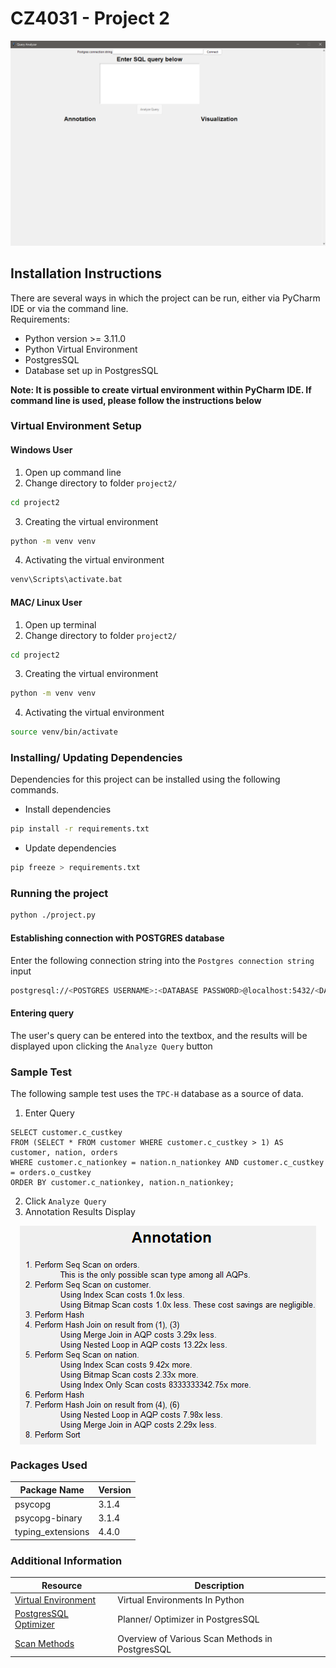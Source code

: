 # CZ4031 - Project 2

![Application GUI](./assets/application_gui.png)

## Installation Instructions

There are several ways in which the project can be run, either via PyCharm IDE or via the command line.  
Requirements: 
- Python version >= 3.11.0 
- Python Virtual Environment
- PostgresSQL
- Database set up in PostgresSQL

**Note: It is possible to create virtual environment within PyCharm IDE. If command line is used, please follow the instructions below**

### Virtual Environment Setup

#### **Windows User**


1. Open up command line
2. Change directory to folder `project2/`

```bat
cd project2
```
3. Creating the virtual environment

```bat
python -m venv venv
```
4. Activating the virtual environment

```bat
venv\Scripts\activate.bat
```

#### **MAC/ Linux User**

1. Open up terminal
2. Change directory to folder `project2/`

```bat
cd project2
```
3. Creating the virtual environment

```bat
python -m venv venv
```
4. Activating the virtual environment
```bash
source venv/bin/activate
```

### Installing/ Updating Dependencies

Dependencies for this project can be installed using the following commands.  

- Install dependencies

```bash
pip install -r requirements.txt
```

- Update dependencies

```bash
pip freeze > requirements.txt
```

### Running the project

```bash
python ./project.py
```

#### Establishing connection with POSTGRES database

Enter the following connection string into the `Postgres connection string` input

```bash
postgresql://<POSTGRES USERNAME>:<DATABASE PASSWORD>@localhost:5432/<DATABASE NAME>
```

#### Entering query

The user's query can be entered into the textbox, and the results will be displayed upon clicking the `Analyze Query` button

### Sample Test

The following sample test uses the `TPC-H` database as a source of data.

1. Enter Query
```postgres
SELECT customer.c_custkey 
FROM (SELECT * FROM customer WHERE customer.c_custkey > 1) AS customer, nation, orders 
WHERE customer.c_nationkey = nation.n_nationkey AND customer.c_custkey = orders.o_custkey
ORDER BY customer.c_nationkey, nation.n_nationkey;
```
2. Click `Analyze Query`
3. Annotation Results Display  

<img 
    style="display: block; 
           margin-left: auto;
           margin-right: auto;"
    src="./assets/sample_test_result.png" 
    alt="Our logo">
</img>

### Packages Used  

| Package Name | Version | 
| ----------- | ----------- |
| psycopg | 3.1.4 |
| psycopg-binary | 3.1.4 |
| typing_extensions | 4.4.0 |  

### Additional Information

| Resource      | Description |
| ----------- | ----------- |
| [Virtual Environment](https://realpython.com/python-virtual-environments-a-primer/)      | Virtual Environments In Python       |
| [PostgresSQL Optimizer](https://www.postgresql.org/docs/current/planner-optimizer.html)   | Planner/ Optimizer in PostgresSQL        |
| [Scan Methods](https://severalnines.com/blog/overview-various-scan-methods-postgresql/)  | Overview of Various Scan Methods in PostgresSQL

